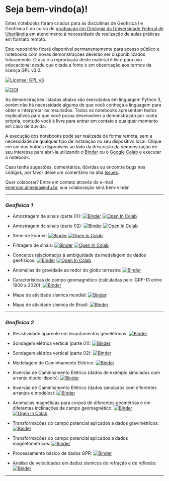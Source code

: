 # Seja bem-vindo(a)!

Estes notebooks foram criados para as disciplinas de Geofísica I e Geofísica II do curso de [graduação em Geologia da Universidade Federal de Uberlândia](http://www.ig.ufu.br/geologia) em atendimento à necessidade de realização de aulas práticas em formato remoto.

Este repositório ficará disponível permanentemente para acesso público e notebooks com novas demonstrações deverão ser disponibilizados futuramente. O uso e a reprodução deste material é livre para uso educacional desde que citada a fonte e em observação aos termos da licença GPL v3.0.

[![License: GPL v3](https://img.shields.io/badge/License-GPLv3-blue.svg)](https://www.gnu.org/licenses/gpl-3.0)

[![DOI](https://zenodo.org/badge/335374856.svg)](https://zenodo.org/badge/latestdoi/335374856)


As demonstrações listadas abaixo são executadas em linguagem Python 3, porém não há necessidade alguma de que você conheça a linguagem para obter e interpretar os resultados. Todos os notebooks apresentam textos explicativos para que você possa desenvolver a demonstração por conta própria, contudo você é livre para entrar em contato a qualquer momento em caso de dúvida.

A execução dos notebooks pode ser realizada de forma remota, sem a necessidade de qualquer tipo de instalação no seu dispositivo local. Clique em um dos botões disponíveis ao lado da descrição da demonstração de seu interesse para abri-la utilizando o [Binder](https://mybinder.org/) ou o [Google Colab](https://colab.research.google.com/notebooks/intro.ipynb) e executar o notebook.

Caso tenha sugestões, comentários, dúvidas ou encontre bugs nos códigos, por favor deixe um comentário na aba [Issues](https://github.com/emrodalmeida/demoaulas/issues).

Quer colaborar? Entre em contato através do e-mail emerson.almeida@ufu.br, sua colaboração será bem-vinda!


---
### *Geofísica 1*

* Amostragem de sinais (parte 01):  [![Binder](https://mybinder.org/badge_logo.svg)](https://mybinder.org/v2/gh/emrodalmeida/demoaulas/HEAD?filepath=Geofisica1%2Famostragem_parte1.ipynb)
[![Open In Colab](https://colab.research.google.com/assets/colab-badge.svg)](https://colab.research.google.com/github/emrodalmeida/demoaulas/blob/main/Geofisica1/amostragem_parte1.ipynb)

* Amostragem de sinais (parte 02): [![Binder](https://mybinder.org/badge_logo.svg)](https://mybinder.org/v2/gh/emrodalmeida/demoaulas/HEAD?filepath=Geofisica1%2Famostragem_parte2.ipynb)
[![Open In Colab](https://colab.research.google.com/assets/colab-badge.svg)](https://colab.research.google.com/github/emrodalmeida/demoaulas/blob/main/Geofisica1/amostragem_parte2.ipynb)

* Série de Fourier:  [![Binder](https://mybinder.org/badge_logo.svg)](https://mybinder.org/v2/gh/emrodalmeida/demoaulas/HEAD?filepath=Geofisica1%2Fserie_fourier.ipynb)
[![Open In Colab](https://colab.research.google.com/assets/colab-badge.svg)](https://colab.research.google.com/github/emrodalmeida/demoaulas/blob/main/Geofisica1/serie_fourier.ipynb)

* Filtragem de sinais: [![Binder](https://mybinder.org/badge_logo.svg)](https://mybinder.org/v2/gh/emrodalmeida/demoaulas/HEAD?filepath=Geofisica1%2Ffiltragem.ipynb)
[![Open In Colab](https://colab.research.google.com/assets/colab-badge.svg)](https://colab.research.google.com/github/emrodalmeida/demoaulas/blob/main/Geofisica1/filtragem.ipynb)

* Conceitos relacionados à ambiguidade da modelagem de dados geofísicos:
[![Binder](https://mybinder.org/badge_logo.svg)](https://mybinder.org/v2/gh/emrodalmeida/demoaulas/HEAD?filepath=Geofisica1%2Fmodelagem.ipynb)
[![Open In Colab](https://colab.research.google.com/assets/colab-badge.svg)](https://colab.research.google.com/github/emrodalmeida/demoaulas/blob/main/Geofisica1/modelagem.ipynb)

* Anomalias de gravidade ao redor do globo terrestre:
[![Binder](https://mybinder.org/badge_logo.svg)](https://mybinder.org/v2/gh/emrodalmeida/demoaulas/HEAD?filepath=Geofisica1%2Fanomalia_grav.ipynb)

* Características do campo geomagnético (calculadas pelo IGRF-13 entre 1900 a 2020):
[![Binder](https://mybinder.org/badge_logo.svg)](https://mybinder.org/v2/gh/emrodalmeida/demoaulas/HEAD?filepath=Geofisica1%2FIGRF.ipynb)

* Mapa de atividade sísmica mundial:
[![Binder](https://mybinder.org/badge_logo.svg)](https://mybinder.org/v2/gh/emrodalmeida/demoaulas/HEAD?filepath=Geofisica1%2Fsismos_usgs.ipynb)

* Mapa de atividade sísmica do Brasil:
[![Binder](https://mybinder.org/badge_logo.svg)](https://mybinder.org/v2/gh/emrodalmeida/demoaulas/HEAD?filepath=Geofisica1%2Fsismos_rsbr.ipynb)


---
### *Geofísica 2*

* Resistividade aparente em levantamentos geoelétricos: 
[![Binder](https://mybinder.org/badge_logo.svg)](https://mybinder.org/v2/gh/emrodalmeida/daemonGeof2/main?urlpath=git-pull%3Frepo%3Dhttps%253A%252F%252Fgithub.com%252Femrodalmeida%252Fdemoaulas%26urlpath%3Dtree%252Fdemoaulas%252FGeofisica2%252Frho_aparente.ipynb%26branch%3Dmain)

* Sondagem elétrica vertical (parte 01): [![Binder](https://mybinder.org/badge_logo.svg)](https://mybinder.org/v2/gh/emrodalmeida/daemonGeof2/main?urlpath=git-pull%3Frepo%3Dhttps%253A%252F%252Fgithub.com%252Femrodalmeida%252Fdemoaulas%26urlpath%3Dtree%252Fdemoaulas%252FGeofisica2%252Fsev_parte1.ipynb%26branch%3Dmain)

* Sondagem elétrica vertical (parte 02): [![Binder](https://mybinder.org/badge_logo.svg)](https://mybinder.org/v2/gh/emrodalmeida/daemonGeof2/main?urlpath=git-pull%3Frepo%3Dhttps%253A%252F%252Fgithub.com%252Femrodalmeida%252Fdemoaulas%26urlpath%3Dtree%252Fdemoaulas%252FGeofisica2%252Fsev_parte2.ipynb%26branch%3Dmain)

* Modelagem de Caminhamento Elétrico: [![Binder](https://mybinder.org/badge_logo.svg)](https://mybinder.org/v2/gh/emrodalmeida/demoaulas/HEAD?filepath=Geofisica2%2Fnotebook_modelagem_ce.ipynb)

* Inversão de Caminhamento Elétrico (dados de exemplo simulados com arranjo dipolo-dipolo): [![Binder](https://mybinder.org/badge_logo.svg)](https://mybinder.org/v2/gh/emrodalmeida/demoaulas/HEAD?filepath=Geofisica2%2Fnotebook_inversao_ce.ipynb)

* Inversão de Caminhamento Elétrico (dados simulados com diferentes arranjos e modelos): [![Binder](https://mybinder.org/badge_logo.svg)](https://mybinder.org/v2/gh/emrodalmeida/demoaulas/HEAD?filepath=Geofisica2%2Fnotebook_modinv_ce.ipynb)

* Anomalias magnéticas para corpos de diferentes geometrias e em diferentes inclinações de campo geomagnético: [![Binder](https://mybinder.org/badge_logo.svg)](https://mybinder.org/v2/gh/emrodalmeida/demoaulas/HEAD?filepath=Geofisica2%2Fmagnetometria_parte01.ipynb)
[![Open In Colab](https://colab.research.google.com/assets/colab-badge.svg)](https://colab.research.google.com/github/emrodalmeida/demoaulas/blob/main/Geofisica2/magnetometria_parte01.ipynb)

* Transformações do campo potencial aplicados a dados gravimétricos: [![Binder](https://mybinder.org/badge_logo.svg)](https://mybinder.org/v2/gh/emrodalmeida/demoaulas/HEAD?filepath=Geofisica2%2Fgravimetria.ipynb)

* Transformações do campo potencial aplicados a dados magnetométricos: [![Binder](https://mybinder.org/badge_logo.svg)](https://mybinder.org/v2/gh/emrodalmeida/demoaulas/HEAD?filepath=Geofisica2%2Fmagnetometria_parte02.ipynb)

* Processamento básico de dados GPR: [![Binder](https://mybinder.org/badge_logo.svg)](https://mybinder.org/v2/gh/emrodalmeida/demoaulas/HEAD?filepath=Geofisica2%2Fgpr.ipynb)

* Análise de velocidades em dados sísmicos de refração e de reflexão: [![Binder](https://mybinder.org/badge_logo.svg)](https://mybinder.org/v2/gh/emrodalmeida/demoaulas/HEAD?filepath=Geofisica2%2Fsismica_velocidade.ipynb)

---